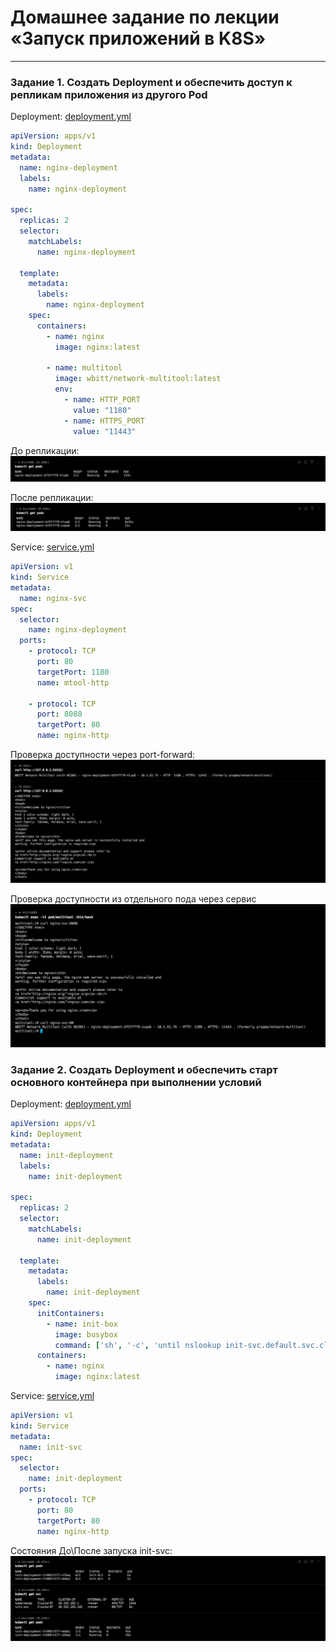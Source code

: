 # Домашнее задание по лекции «Запуск приложений в K8S»

---

### Задание 1. Создать Deployment и обеспечить доступ к репликам приложения из другого Pod

Deployment: [deployment.yml](assets%2Fk8s%2Fhw-86%2Fdeployment-1.yml)
```yaml
apiVersion: apps/v1
kind: Deployment
metadata:
  name: nginx-deployment
  labels:
    name: nginx-deployment

spec:
  replicas: 2
  selector:
    matchLabels:
      name: nginx-deployment

  template:
    metadata:
      labels:
        name: nginx-deployment
    spec:
      containers:
        - name: nginx
          image: nginx:latest

        - name: multitool
          image: wbitt/network-multitool:latest
          env:
            - name: HTTP_PORT
              value: "1180"
            - name: HTTPS_PORT
              value: "11443"
```
До репликации:
![hw-86-1-1.png](assets%2Fimages%2Fhw-86%2Fhw-86-1-1.png)

После репликации:
![hw-86-1-2.png](assets%2Fimages%2Fhw-86%2Fhw-86-1-2.png)

Service: [service.yml](assets%2Fk8s%2Fhw-86%2Fservice-1.yml)
```yaml
apiVersion: v1
kind: Service
metadata:
  name: nginx-svc
spec:
  selector:
    name: nginx-deployment
  ports:
    - protocol: TCP
      port: 80
      targetPort: 1180
      name: mtool-http

    - protocol: TCP
      port: 8080
      targetPort: 80
      name: nginx-http
```

Проверка доступности через port-forward:
![hw-86-1-3.png](assets%2Fimages%2Fhw-86%2Fhw-86-1-3.png)

Проверка доступности из отдельного пода через сервис
![hw-86-1-4.png](assets%2Fimages%2Fhw-86%2Fhw-86-1-4.png)

### Задание 2. Создать Deployment и обеспечить старт основного контейнера при выполнении условий

Deployment: [deployment.yml](assets%2Fk8s%2Fhw-86%2Fdeployment-2.yml)
```yaml
apiVersion: apps/v1
kind: Deployment
metadata:
  name: init-deployment
  labels:
    name: init-deployment

spec:
  replicas: 2
  selector:
    matchLabels:
      name: init-deployment

  template:
    metadata:
      labels:
        name: init-deployment
    spec:
      initContainers:
        - name: init-box
          image: busybox
          command: ['sh', '-c', 'until nslookup init-svc.default.svc.cluster.local; do echo waiting for init-svc.default.svc.cluster.local; sleep 10; done;']
      containers:
        - name: nginx
          image: nginx:latest
```

Service: [service.yml](assets%2Fk8s%2Fhw-86%2Fservice-2.yml)
```yaml
apiVersion: v1
kind: Service
metadata:
  name: init-svc
spec:
  selector:
    name: init-deployment
  ports:
    - protocol: TCP
      port: 80
      targetPort: 80
      name: nginx-http
```

Состояния До\После запуска init-svc:
![hw-84-2-1.png](assets%2Fimages%2Fhw-86%2Fhw-84-2-1.png)